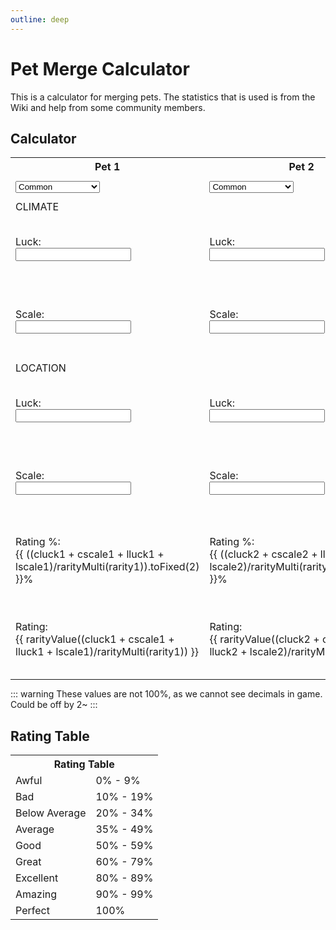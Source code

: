 ```yaml
---
outline: deep
---
```


<script setup>
import { ref } from 'vue'

// pet 1
const rarity1 = ref("")
const cluck1 = ref(0)
const cscale1 = ref(0)
const lluck1 = ref(0)
const lscale1 = ref(0)

// pet 2
const rarity2 = ref("")
const cluck2 = ref(0)
const cscale2 = ref(0)
const lluck2 = ref(0)
const lscale2 = ref(0)

function rarityMulti(value) {
  switch (value) {
    case "Common":
      return 1;
    case "Rare":
      return 2;
    case "Epic":
      return 3;
    case "Legendary":
      return 5;
    case "Mythical":
      return 7.5;
    default:
      return 1;
  }
}

function rarityValue(value) {
  switch (true) {
    case (value < 10):
      return "Awful";
    case (value < 20):
      return "Bad";
    case (value < 35):
      return "Below Average";
    case (value < 50):
      return "Average";
    case (value < 60):
      return "Good";
    case (value < 80):
      return "Great";
    case (value < 90):
      return "Excellent";
    case (value < 100):
      return "Amazing";
    case (value < 101):
      return "Perfect";
    default:
      return "Wrong Rarity Selected";
  }
}

function rarityUpgrade(value) {
    switch (value) {
    case "Common":
      return "Rare";
    case "Rare":
      return "Epic";
    case "Epic":
      return "Legendary";
    case "Legendary":
      return "Mythical";
    default:
      return "";
  }
}
</script>

# Pet Merge Calculator

This is a calculator for merging pets. The statistics that is used is from the Wiki and help from some community members.

## Calculator

<table>
  <tbody>
    <tr>
      <th>Pet 1</th>
      <th>Pet 2</th>
      <th style="width:100%">Result</th>
    </tr>
    <!-- RARITY -->
    <tr>
      <td>
        <select :class="$style.inputBox" v-model="rarity1">
          <option disabled value="">Please select rarity</option>
          <option>Common</option>
          <option>Rare</option>
          <option>Epic</option>
          <option>Legendary</option>
        </select>
      </td>
      <td>
        <select :class="$style.inputBox" v-model="rarity2">
          <option disabled value="">Please select rarity</option>
          <option>Common</option>
          <option>Rare</option>
          <option>Epic</option>
          <option>Legendary</option>
        </select>
      </td>
      <td>
        <div v-if="rarity1 == rarity2">{{ rarityUpgrade(rarity1) }}</div>
        <div v-else style="font-size: x-small">Needs to be same rarity</div>
      </td>
    </tr>
    <!-- CLIMATE -->
    <tr>
      <td colspan="3" :class="$style.tableTitle">CLIMATE</td>
    </tr>
    <tr>
      <td>
        <div :class="$style.label">Luck:</div> <input :class="$style.inputBox" v-model="cluck1" type="number"/>
      </td>
      <td>
        <div :class="$style.label">Luck:</div> <input :class="$style.inputBox" v-model="cluck2" type="number"/>
      </td>
      <td>
        <div :class="$style.label">Luck:</div> <div v-if="rarity1 != '' && rarity1 == rarity2">{{ ((((cluck1 + cluck2)/rarityMulti(rarity1))/2)*(rarityMulti(rarityUpgrade(rarity1)))).toFixed(2) }}</div> <div v-else>-</div>
      </td>
    </tr>
    <tr>
      <td>
        <div :class="$style.label">Scale:</div> <input :class="$style.inputBox" v-model="cscale1" type="number"/>
      </td>
      <td>
        <div :class="$style.label">Scale:</div> <input :class="$style.inputBox" v-model="cscale2" type="number"/>
      </td>
      <td>
        <div :class="$style.label">Scale:</div> <div v-if="rarity1 != '' && rarity1 == rarity2">{{ ((((cscale1 + cscale2)/rarityMulti(rarity1))/2)*(rarityMulti(rarityUpgrade(rarity1)))).toFixed(2) }}</div> <div v-else>-</div>
      </td>
    </tr>
    <!-- LOCATION -->
    <tr>
      <td colspan="3" :class="$style.tableTitle">LOCATION</td>
    </tr>
    <tr>
      <td>
        <div :class="$style.label">Luck:</div> <input :class="$style.inputBox" v-model="lluck1" type="number"/>
      </td>
      <td>
        <div :class="$style.label">Luck:</div> <input :class="$style.inputBox" v-model="lluck2" type="number"/>
      </td>
      <td>
        <div :class="$style.label">Scale:</div> <div v-if="rarity1 != '' && rarity1 == rarity2">{{ ((((lluck1 + lluck2)/rarityMulti(rarity1))/2)*(rarityMulti(rarityUpgrade(rarity1)))).toFixed(2) }}</div> <div v-else>-</div>
      </td>
    </tr>
    <tr>
      <td>
        <div :class="$style.label">Scale:</div> <input :class="$style.inputBox" v-model="lscale1" type="number"/>
      </td>
      <td>
        <div :class="$style.label">Scale:</div> <input :class="$style.inputBox" v-model="lscale2" type="number"/>
      </td>
      <td>
        <div :class="$style.label">Scale:</div> <div v-if="rarity1 != '' && rarity1 == rarity2">{{ ((((lscale1 + lscale2)/rarityMulti(rarity1))/2)*(rarityMulti(rarityUpgrade(rarity1)))).toFixed(2) }}</div> <div v-else>-</div>
      </td>
    </tr>
    <!-- RATING % -->
    <tr>
      <td>
        <div :class="$style.label">Rating %:</div> {{ ((cluck1 + cscale1 + lluck1 + lscale1)/rarityMulti(rarity1)).toFixed(2) }}%
      </td>
      <td>
        <div :class="$style.label">Rating %:</div> {{ ((cluck2 + cscale2 + lluck2 + lscale2)/rarityMulti(rarity1)).toFixed(2) }}%
      </td>
      <td>
        <div :class="$style.label">Rating %:</div> <div v-if="rarity1 != '' && rarity1 == rarity2">{{ ((((cluck1 + cscale1 + lluck1 + lscale1)/rarityMulti(rarity1))+((cluck2 + cscale2 + lluck2 + lscale2)/rarityMulti(rarity1)))/2).toFixed(2) }}</div> <div v-else>-</div>
      </td>
    </tr>
    <tr>
      <td>
        <div :class="$style.label">Rating:</div> {{ rarityValue((cluck1 + cscale1 + lluck1 + lscale1)/rarityMulti(rarity1)) }}
      </td>
      <td>
        <div :class="$style.label">Rating:</div> {{ rarityValue((cluck2 + cscale2 + lluck2 + lscale2)/rarityMulti(rarity1)) }}
      </td>
      <td>
        <div :class="$style.label">Rating:</div> <div v-if="rarity1 != '' && rarity1 == rarity2">{{ rarityValue((((cluck1 + cscale1 + lluck1 + lscale1)/rarityMulti(rarity1))+((cluck2 + cscale2 + lluck2 + lscale2)/rarityMulti(rarity1)))/2) }}</div> <div v-else>-</div>
      </td>
    </tr>
    <!-- RATING -->
  </tbody>
</table>

::: warning
These values are not 100%, as we cannot see decimals in game. Could be off by 2~
:::

## Rating Table

<table>
  <tbody>
    <tr>
      <th colspan="2">Rating Table</th>
    </tr>
    <tr>
      <td>Awful</td>
      <td>0% - 9%</td>
    </tr>
    <tr>
      <td>Bad</td>
      <td>10% - 19%</td>
    </tr>
    <tr>
      <td>Below Average</td>
      <td>20% - 34%</td>
    </tr>
    <tr>
      <td>Average</td>
      <td>35% - 49%</td>
    </tr>
    <tr>
      <td>Good</td>
      <td>50% - 59%</td>
    </tr>
    <tr>
      <td>Great</td>
      <td>60% - 79%</td>
    </tr>
    <tr>
      <td>Excellent</td>
      <td>80% - 89%</td>
    </tr>
    <tr>
      <td>Amazing</td>
      <td>90% - 99%</td>
    </tr>
    <tr>
      <td>Perfect</td>
      <td>100%</td>
    </tr>
  </tbody>
</table>

<style module>
  table { 
    margin: 0px auto; 
    width: 100%;  
  }

  .inputBox {
    border: 1px solid var(--vp-c-default-1);
    border-radius: 4px;
    padding: .2em .6em;
  }

  
  .label {
    font-size: x-small;
  }

  .tableTitle {
    text-align: center; 
    vertical-align: middle;
    font-weight: bold
  }
</style>